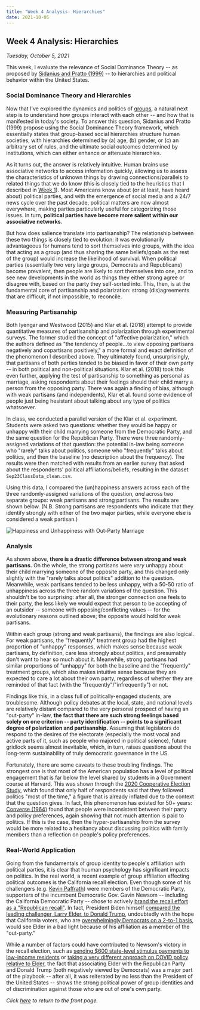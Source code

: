 ```yaml
---
title: "Week 4 Analysis: Hierarchies"
date: 2021-10-05
---
```

## Week 4 Analysis: Hierarchies
*Tuesday, October 5, 2021*

This week, I evaluate the relevance of Social Dominance Theory -- as proposed by [Sidanius and Pratto (1999)](https://www.cambridge.org/core/books/social-dominance/ADA29C256881001463D6E2777404DB95) -- to hierarchies and political behavior within the United States.

### Social Dominance Theory and Hierarchies
Now that I've explored the dynamics and politics of [groups](https://yanxifang.github.io/Gov-1372/2021/09/28/Week-Three-Blog-Post.html), a natural next step is to understand how groups interact with each other -- and how that is manifested in today's society. To answer this question, Sidanius and Pratto (1999) propose using the Social Dominance Theory framework, which essentially states that group-based social hierarchies structure human societies, with hierarchies determined by (a) age, (b) gender, or (c) an arbitrary set of rules, and the ultimate social outcomes determined by institutions, which can either enhance or attenuate hierarchies.

As it turns out, the answer is relatively intuitive. Human brains use associative networks to access information quickly, allowing us to assess the characteristics of unknown things by drawing connections/parallels to related things that we do know (this is closely tied to the heuristics that I described in [Week 1](https://yanxifang.github.io/Gov-1372/2021/09/14/Week-One-Blog-Post.html)). Most Americans know about (or at least, have heard about) political parties, and with the emergence of social media and a 24/7 news cycle over the past decade, political matters are now almost everywhere, making parties particularly useful for categorizing those issues. In turn, **political parties have become more salient within our associative networks**.

But how does salience translate into partisanship? The relationship between these two things is closely tied to evolution: it was evolutionarily advantageous for humans tend to sort themselves into groups, with the idea that acting as a group (and thus sharing the same beliefs/goals as the rest of the group) would increase the likelihood of survival. When political parties (essentially two very large groups, Democrats and Republicans) become prevalent, then people are likely to sort themselves into one, and to see new developments in the world as things they either strong agree or disagree with, based on the party they self-sorted into. This, then, is at the fundamental core of partisanship and polarization: strong (dis)agreements that are difficult, if not impossible, to reconcile.

### Measuring Partisanship
Both Iyengar and Westwood (2015) and Klar et al. (2018) attempt to provide quantitative measures of partisanship and polarization through experimental surveys. The former studied the concept of "affective polarization," which the authors defined as "the tendency of people...to view opposing partisans negatively and copartisans positively," a more formal and exact definition of the phenomenon I described above. They ultimately found, unsurprisingly, that partisans of both parties tended to be biased in favor of their own party -- in both political and non-political situations. Klar et al. (2018) took this even further, applying the test of partisanship to something as personal as marriage, asking respondents about their feelings should their child marry a person from the opposing party. There was again a finding of bias, although with weak partisans (and independents), Klar et al. found some evidence of people just being hesistant about talking about any type of politics whatsoever.

In class, we conducted a parallel version of the Klar et al. experiment. Students were asked two questions: whether they would be happy or unhappy with their child marrying someone from the Democratic Party, and the same question for the Republican Party. There were three randomly-assigned variations of that question: the potential in-law being someone who "rarely" talks about politics, someone who "frequently" talks about politics, and then the baseline (no description about the frequency). The results were then matched with results from an earlier survey that asked about the respondents' political affiliations/beliefs, resulting in the dataset `Sep23ClassData_clean.csv`. 

Using this data, I compared the (un)happiness answers across each of the three randomly-assigned variations of the question, *and* across two separate groups: weak partisans and strong partisans. The results are shown below. (N.B. Strong partisans are respondents who indicate that they identify strongly with either of the two major parties, while everyone else is considered a weak partisan.)

![Happiness and Unhappiness with Out-Party Marriage](https://yanxifang.github.io/Gov-1372/images/proportions_unhappiness_outpartymarriage.png)

### Analysis
As shown above, **there is a drastic difference between strong and weak partisans.** On the whole, the strong partisans were *very* unhappy about their child marrying someone of the opposite party, and this changed only slightly with the "rarely talks about politics" addition to the question. Meanwhile, weak partisans tended to be less unhappy, with a 50-50 ratio of unhappiness across the three random variations of the question. This shouldn't be too surprising: after all, the stronger connection one feels to their party, the less likely we would expect that person to be accepting of an outsider -- someone with opposing/conflicting values -- for the evolutionary reasons outlined above; the opposite would hold for weak partisans.

Within each group (strong and weak partisans), the findings are also logical. For weak partisans, the "frequently" treatment group had the highest proportion of "unhappy" responses, which makes sense because weak partisans, by definition, care less strongly about politics, and presumably don't want to hear so much about it. Meanwhile, strong partisans had similar proportions of "unhappy" for both the baseline and the "frequently" treatment groups, which also makes intuitive sense because they are expected to care a lot about their own party, regardless of whether they are reminded of that fact (with the "frequently"/"infrequently") or not.

Findings like this, in a class full of politically-engaged students, are troublesome. Although policy debates at the local, state, and national levels are relatively distant compared to the very personal prospect of having an "out-party" in-law, **the fact that there are such strong feelings based solely on one criterion -- party identification -- points to a significant degree of polarization and partisanship.** Assuming that legislators do respond to the desires of the electorate (especially the most vocal and active parts of it, such as people who majored in political science), future gridlock seems almost inevitable, which, in turn, raises questions about the long-term sustainability of truly democratic governance in the US.

Fortunately, there are some caveats to these troubling findings. The strongest one is that most of the American population has a level of political engagement that is far below the level shared by students in a Government course at Harvard. This was shown through the [2020 Cooperative Election Study](https://cces.gov.harvard.edu/), which found that only half of respondents said that they followed politics "most of the time," a figure that is already inflated due to the context that the question gives. In fact, this phenomenon has existed for 50+ years: [Converse (1964)](https://www.tandfonline.com/doi/pdf/10.1080/08913810608443650) found that people were inconsistent between their party and policy preferences, again showing that not much attention is paid to politics. If this is the case, then the hyper-partisanship from the survey would be more related to a hesitancy about discussing politics with family members than a reflection on people's policy preferences.

### Real-World Application
Going from the fundamentals of group identity to people's affiliation with political parties, it is clear that huuman psychology has significant impacts on politics. In the real world, a recent example of group affiliation affecting political outcomes is the California recall election. Even though some of his challengers (e.g. [Kevin Paffrath](https://www.cnn.com/2021/08/31/politics/california-governor-recall-top-candidates/index.html)) were members of the Democratic Party, supporters of the incumbent Democratic Gov. Gavin Newsom -- including the California Democratic Party -- chose to actively [brand the recall effort as a "Republican recall"](https://stoptherepublicanrecall.com/). In fact, President Biden himself [compared the leading challenger, Larry Elder, to Donald Trump](https://www.cnn.com/2021/09/13/politics/newsom-biden-california-recall/index.html), undoubtedly with the hope that California voters, who are [overwhelmingly Democrats on a 2-to-1 basis](https://www.cnn.com/2021/09/02/politics/california-recall-new-poll-what-it-would-take-for-republicans/index.html), would see Elder in a bad light because of his affiliation as a member of the "out-party."

While a number of factors could have contributed to Newsom's victory in the recall election, such as [sending $600 state-level stimulus payments to low-income residents](https://www.nytimes.com/2021/03/01/us/california-covid-19-relief.html) or [taking a very different approach on COVID policy relative to Elder](https://www.foxnews.com/politics/newsom-recall-larry-elder-repeal-mask-vaccine-mandates-election), the fact that associating Elder with the Republican Party and Donald Trump (both negatively viewed by Democrats) was a major part of the playbook -- after all, it was reiterated by no less than the President of the United States -- shows the strong political power of group identities and of discrimination against those who are out of one's own party.

*Click [here](https://yanxifang.github.io/Gov-1372/) to return to the front page.*
